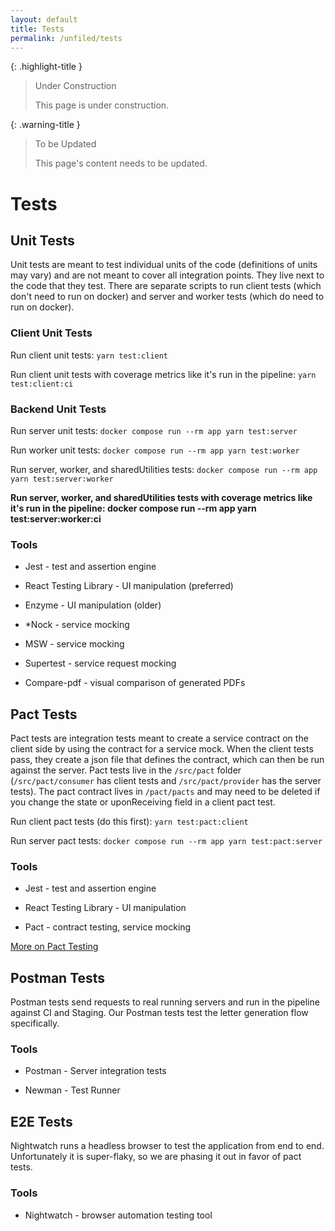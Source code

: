 ```yaml
---
layout: default
title: Tests
permalink: /unfiled/tests
---
```


{: .highlight-title }
> Under Construction
>
> This page is under construction.

{: .warning-title }
> To be Updated
>
> This page's content needs to be updated.

# Tests

## Unit Tests

Unit tests are meant to test individual units of the code (definitions
of units may vary) and are not meant to cover all integration points.
They live next to the code that they test. There are separate scripts to
run client tests (which don't need to run on docker) and server and
worker tests (which do need to run on docker).

### Client Unit Tests

Run client unit tests: `yarn test:client`

Run client unit tests with coverage metrics like it's run in the
pipeline: `yarn test:client:ci`

### Backend Unit Tests

Run server unit tests: `docker compose run --rm app yarn test:server`

Run worker unit tests: `docker compose run --rm app yarn test:worker`

Run server, worker, and sharedUtilities tests: `docker compose run
--rm app yarn test:server:worker`

**Run server, worker, and sharedUtilities tests with coverage metrics
like it's run in the pipeline: docker compose run --rm app yarn
test:server:worker:ci**

### Tools

- Jest - test and assertion engine

- React Testing Library - UI manipulation (preferred)

- Enzyme - UI manipulation (older)

- *Nock - service mocking

- MSW - service mocking

- Supertest - service request mocking

- Compare-pdf - visual comparison of generated PDFs

## Pact Tests

Pact tests are integration tests meant to create a service contract on
the client side by using the contract for a service mock. When the
client tests pass, they create a json file that defines the contract,
which can then be run against the server. Pact tests live in the
`/src/pact` folder (`/src/pact/consumer` has client tests and
`/src/pact/provider` has the server tests). The pact contract lives in
`/pact/pacts` and may need to be deleted if you change the state or
uponReceiving field in a client pact test.

Run client pact tests (do this first): `yarn test:pact:client`

Run server pact tests: `docker compose run --rm app yarn
test:pact:server`

### Tools

- Jest - test and assertion engine

- React Testing Library - UI manipulation

- Pact - contract testing, service mocking

[More on Pact Testing](https://impactworkers.github.io/iw-complaint-manager/unfiled/pact-tests)

## Postman Tests

Postman tests send requests to real running servers and run in the
pipeline against CI and Staging. Our Postman tests test the letter
generation flow specifically.

### Tools

- Postman - Server integration tests

- Newman - Test Runner

## E2E Tests

Nightwatch runs a headless browser to test the application from end to
end. Unfortunately it is super-flaky, so we are phasing it out in favor
of pact tests.

### Tools

- Nightwatch - browser automation testing tool
